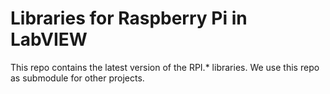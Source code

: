 # Libraries for Raspberry Pi in LabVIEW

This repo contains the latest version of the RPI.* libraries. We use this repo as submodule for other projects.

